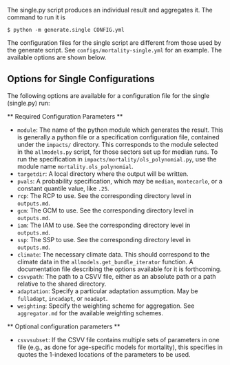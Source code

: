 The single.py script produces an individual result and aggregates it.  The command to run it is
```
$ python -m generate.single CONFIG.yml
```

The configuration files for the single script are different from those
used by the generate script.  See `configs/mortality-single.yml` for
an example.  The available options are shown below.

## Options for Single Configurations

The following options are available for a configuration file for the
single (single.py) run:

** Required Configuration Parameters **

 - `module`: The name of the python module which generates the result.
   This is generally a python file or a specification configuration
   file, contained under the `impacts/` directory.  This corresponds
   to the module selected in the `allmodels.py` script, for those
   sectors set up for median runs.  To run the specification in
   `impacts/mortality/ols_polynomial.py`, use the module name
   `mortality.ols_polynomial`.
 - `targetdir`: A local directory where the output will be written.
 - `pvals`: A probability specification, which may be `median`,
   `montecarlo`, or a constant quantile value, like `.25`.
 - `rcp`: The RCP to use.  See the corresponding directory level in
   `outputs.md`.
 - `gcm`: The GCM to use.  See the corresponding directory level in
   `outputs.md`.
 - `iam`: The IAM to use.  See the corresponding directory level in
   `outputs.md`.
 - `ssp`: The SSP to use.  See the corresponding directory level in
   `outputs.md`.
 - `climate`: The necessary climate data.  This should correspond to
   the climate data in the `allmodels.get_bundle_iterator` function.
   A documentation file describing the options available for it is
   forthcoming.
 - `csvvpath`: The path to a CSVV file, either as an absolute path or a
   path relative to the shared directory.
 - `adaptation`: Specify a particular adaptation assumption.  May be
   `fulladapt`, `incadapt`, or `noadapt`.
 - `weighting`: Specify the weighting scheme for aggregation.  See
   `aggregator.md` for the available weighting schemes.

** Optional configuration parameters **

 - `csvvsubset`: If the CSVV file contains multiple sets of parameters
   in one file (e.g., as done for age-specific models for mortality),
   this specifies in quotes the 1-indexed locations of the parameters
   to be used.
   